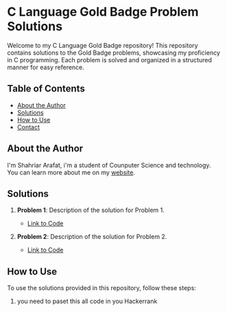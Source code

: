 # C Language Gold Badge Problem Solutions

Welcome to my C Language Gold Badge repository! This repository contains solutions to the Gold Badge problems, showcasing my proficiency in C programming. Each problem is solved and organized in a structured manner for easy reference.

## Table of Contents

- [About the Author](#about-the-author)
- [Solutions](#solutions)
- [How to Use](#how-to-use)
- [Contact](#contact)

## About the Author

I'm Shahriar Arafat, i'm a student of Counputer Science and technology. You can learn more about me on my [website](https://www.shahriararafat.com).

## Solutions

1. **Problem 1**: Description of the solution for Problem 1.
   - [Link to Code](/problem1/solution.c)

2. **Problem 2**: Description of the solution for Problem 2.
   - [Link to Code](/problem2/solution.c)

<!-- Add more sections as needed -->

## How to Use

To use the solutions provided in this repository, follow these steps:

1. you need to paset this all code in you Hackerrank 
